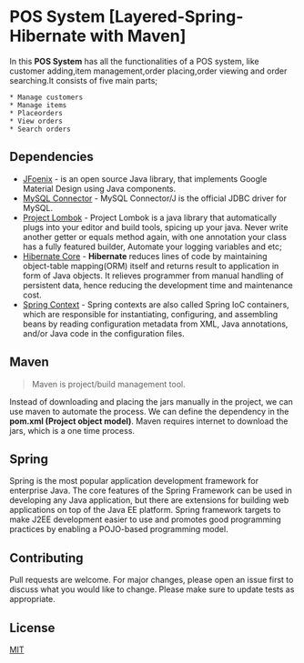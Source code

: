 # POS System [Layered-Spring-Hibernate with Maven]

In this **POS System** has all the functionalities of a POS system, like customer adding,item management,order placing,order viewing and order searching.It consists of five main parts;

    * Manage customers
    * Manage items
    * Placeorders
    * View orders
    * Search orders

## Dependencies

* [JFoenix](https://mvnrepository.com/artifact/com.jfoenix/jfoenix/8.0.10) - is an open source Java library, that implements Google Material Design using Java components.
* [MySQL Connector](https://mvnrepository.com/artifact/mysql/mysql-connector-java/8.0.21) - MySQL Connector/J is the official JDBC driver for MySQL.
* [Project Lombok](https://mvnrepository.com/artifact/org.projectlombok/lombok/1.18.12) - Project Lombok is a java library that automatically plugs into your editor and build tools, spicing up your java.
                                                                                          Never write another getter or equals method again, with one annotation your class has a fully featured builder, Automate your logging variables and etc;
* [Hibernate Core](https://mvnrepository.com/artifact/org.hibernate/hibernate-core/5.4.21.Final) - **Hibernate** reduces lines of code by maintaining object-table mapping(ORM) itself and returns result to application in form of Java objects. It relieves programmer from manual handling of persistent data, hence reducing the development time and maintenance cost.                                                                                          
* [Spring Context](https://mvnrepository.com/artifact/org.springframework/spring-context/5.2.8.RELEASE) - Spring contexts are also called Spring IoC containers, which are responsible for instantiating, configuring, and assembling beans by reading configuration metadata from XML, Java annotations, and/or Java code in the configuration files.

## Maven

> Maven is project/build management tool.
  
  Instead of downloading and placing the jars manually in the project, we can use maven to automate the process. We can define the dependency in the **pom.xml (Project object model)**. Maven requires internet to download the jars, which is a one time process.

## Spring

 Spring is the most popular application development framework for enterprise Java.
 The core features of the Spring Framework can be used in developing any Java application, but there are extensions for building web applications on top of the Java EE platform. Spring framework targets to make J2EE development easier to use and promotes good programming practices by enabling a POJO-based programming model.

## Contributing

Pull requests are welcome. For major changes, please open an issue first to discuss what you would like to change.
Please make sure to update tests as appropriate.

## License

[MIT](https://choosealicense.com/licenses/mit/)

